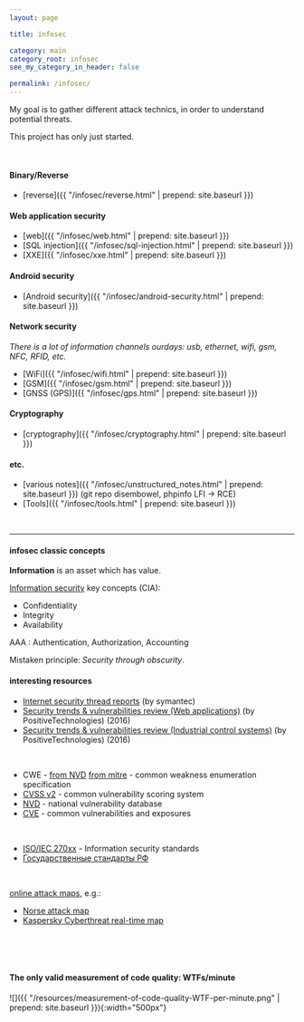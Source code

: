 ```yaml
---
layout: page

title: infosec

category: main
category_root: infosec
see_my_category_in_header: false

permalink: /infosec/
---
```


<article class="markdown-body" markdown="1">

My goal is to gather different attack technics, in order to understand potential threats.

This project has only just started.

<br>

#### Binary/Reverse

- [reverse]({{ "/infosec/reverse.html" | prepend: site.baseurl }})

#### Web application security

- [web]({{ "/infosec/web.html" | prepend: site.baseurl }})
- [SQL injection]({{ "/infosec/sql-injection.html" | prepend: site.baseurl }})
- [XXE]({{ "/infosec/xxe.html" | prepend: site.baseurl }})

#### Android security

- [Android security]({{ "/infosec/android-security.html" | prepend: site.baseurl }})

#### Network security

*There is a lot of information channels ourdays: usb, ethernet, wifi, gsm, NFC, RFID, etc.*

- [WiFi]({{ "/infosec/wifi.html" | prepend: site.baseurl }})
- [GSM]({{ "/infosec/gsm.html" | prepend: site.baseurl }})
- [GNSS (GPS)]({{ "/infosec/gps.html" | prepend: site.baseurl }})

#### Cryptography

- [cryptography]({{ "/infosec/cryptography.html" | prepend: site.baseurl }})

#### etc.

- [various notes]({{ "/infosec/unstructured_notes.html" | prepend: site.baseurl }}) (git repo disembowel, phpinfo LFI -> RCE)
- [Tools]({{ "/infosec/tools.html" | prepend: site.baseurl }})


<br>

---

#### infosec classic concepts

**Information** is an asset which has value.

[Information security](https://en.wikipedia.org/wiki/Information_security) key concepts (CIA):

- Confidentiality
- Integrity
- Availability

AAA
: Authentication, Authorization, Accounting

Mistaken principle: *Security through obscurity*.

#### interesting resources

* [Internet security thread reports](https://www.google.ru/search?newwindow=1&q=internet+security+threat+report+symantec) (by symantec)
* [Security trends & vulnerabilities review (Web applications)](https://www.ptsecurity.com/upload/corporate/ww-en/analytics/Web-Application-Vulnerability-2016-eng.pdf) (by PositiveTechnologies) (2016)
* [Security trends & vulnerabilities review (Industrial control systems)](https://www.infosecurityeurope.com/__novadocuments/359249?v=636302165257130000) (by PositiveTechnologies) (2016)

<br>

* CWE - [from NVD](https://nvd.nist.gov/vuln/categories) [from mitre](https://cwe.mitre.org/) - common weakness enumeration specification
* [CVSS v2](https://nvd.nist.gov/vuln-metrics/cvss/v2-calculator) - common vulnerability scoring system
* [NVD](https://nvd.nist.gov/) - national vulnerability database
* [CVE](https://cve.mitre.org/) - common vulnerabilities and exposures

<br>

* [ISO/IEC 270xx](https://en.wikipedia.org/wiki/ISO/IEC_27000-series) - Information security standards
* [Государственные стандарты РФ](https://ru.wikipedia.org/wiki/%D0%A1%D1%82%D0%B0%D0%BD%D0%B4%D0%B0%D1%80%D1%82%D1%8B_%D0%B8%D0%BD%D1%84%D0%BE%D1%80%D0%BC%D0%B0%D1%86%D0%B8%D0%BE%D0%BD%D0%BD%D0%BE%D0%B9_%D0%B1%D0%B5%D0%B7%D0%BE%D0%BF%D0%B0%D1%81%D0%BD%D0%BE%D1%81%D1%82%D0%B8#.D0.93.D0.BE.D1.81.D1.83.D0.B4.D0.B0.D1.80.D1.81.D1.82.D0.B2.D0.B5.D0.BD.D0.BD.D1.8B.D0.B5_.28.D0.BD.D0.B0.D1.86.D0.B8.D0.BE.D0.BD.D0.B0.D0.BB.D1.8C.D0.BD.D1.8B.D0.B5.29_.D1.81.D1.82.D0.B0.D0.BD.D0.B4.D0.B0.D1.80.D1.82.D1.8B_.D0.A0.D0.A4)

<br>

[online attack maps](https://www.google.ru/search?q=online+attacks), e.g.:

* [Norse attack map](http://map.norsecorp.com/#/)
* [Kaspersky Cyberthreat real-time map](https://cybermap.kaspersky.com/)

<br><br><br>

#### The only valid measurement of code quality: WTFs/minute

![]({{ "/resources/measurement-of-code-quality-WTF-per-minute.png" | prepend: site.baseurl }}){:width="500px"}


</article>
